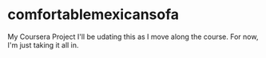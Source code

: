 # comfortablemexicansofa
My Coursera Project
I'll be udating this as I move along the course. For now, I'm just taking it all in.
